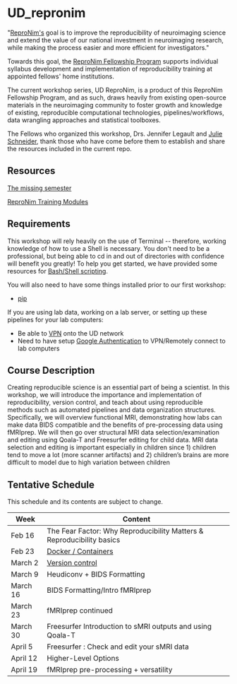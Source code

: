 # UD_repronim

"[ReproNim's](https://www.repronim.org/) goal is to improve the reproducibility of neuroimaging science and extend the value of our national investment in neuroimaging research, while making the process easier and more efficient for investigators."

Towards this goal, the [ReproNim Fellowship Program](https://www.repronim.org/fellowship.html) supports individual syllabus development and implementation of reproducibility training at appointed fellows' home institutions. 

The current workshop series, UD ReproNim, is a product of this ReproNim Fellowship Program, and as such, draws heavily from existing open-source materials in the neuroimaging community to foster growth and knowledge of existing, reproducible computational technologies, pipelines/workflows, data wrangling approaches and statistical toolboxes. 

The Fellows who organized this workshop, Drs. Jennifer Legault and [Julie Schneider](https://sites.udel.edu/jmschneider/), thank those who have come before them to establish and share the resources included in the current repo. 

## Resources
[The missing semester](https://missing.csail.mit.edu/)

[ReproNim Training Modules](https://www.repronim.org/teach.html)

## Requirements

This workshop will rely heavily on the use of Terminal -- therefore, working knowledge of how to use a Shell is necessary. You don't need to be a professional, but being able to cd in and out of directories with confidence will benefit you greatly! To help you get started, we have provided some resources for [Bash/Shell scripting](https://github.com/juliagoolia28/UD_repronim/tree/master/bash_unix_resources).

You will also need to have some things installed prior to our first workshop:
- [pip](https://pip.pypa.io/en/stable/reference/pip_install/)

If you are using lab data, working on a lab server, or setting up these pipelines for your lab computers:
- Be able to [VPN](https://udeploy.udel.edu/software/anyconnect-vpn/) onto the UD network
- Need to have setup [Google Authentication](https://services.udel.edu/TDClient/32/Portal/KB/ArticleDet?ID=4) to VPN/Remotely connect to lab computers

## Course Description

Creating reproducible science is an essential part of being a scientist.  In this workshop, we will introduce the importance and implementation of reproducibility, version control, and teach about using reproducible methods such as automated pipelines and data organization structures.  Specifically, we will overview functional MRI, demonstrating how labs can make data BIDS compatible and the benefits of pre-processing data using fMRIprep. We will then go over structural MRI data selection/examination and editing using Qoala-T and Freesurfer editing for child data.  MRI data selection and editing is important especially in children since 1) children tend to move a lot (more scanner artifacts) and 2) children’s brains are more difficult to model due to high variation between children

## Tentative Schedule

This schedule and its contents are subject to change.

| Week     | Content                                                               |
| -------- | --------------------------------------------------------------------- |
| Feb 16   | The Fear Factor: Why Reproducibility Matters & Reproducibility basics |
| Feb 23   | [Docker / Containers](https://github.com/juliagoolia28/UD_repronim/tree/master/container_tutorial)                                                   |
| March 2  | [Version control](https://github.com/juliagoolia28/UD_repronim/tree/master/version_control_tutorial)                                                       |
| March 9  | Heudiconv + BIDS Formatting                                           |
| March 16 | BIDS Formatting/Intro fMRIprep                                        |
| March 23 | fMRIprep continued                                                    |
| March 30 | Freesurfer Introduction to sMRI outputs and using Qoala-T             |
| April 5  | Freesurfer : Check and edit your sMRI data                            |
| April 12 | Higher-Level Options                                                  |
| April 19 | fMRIprep pre-processing + versatility                                 |


